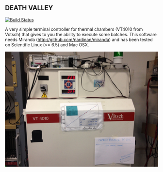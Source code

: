 DEATH VALLEY
------------

[![Build Status](https://travis-ci.org/nardinan/death_valley.svg?branch=master)](https://travis-ci.org/nardinan/death_valley)

A very simple terminal controller for thermal chambers (VT4010 from Votsch) that gives to you the ability to execute some batches. This software needs Miranda (http://github.com/nardinan/miranda) and has been tested on Scientific Linux (>= 6.5) and Mac OSX.

![Alt text](/screenshot.jpg?raw=true)
